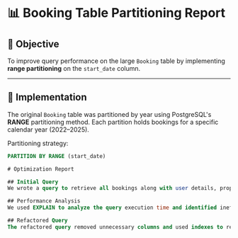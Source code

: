 # 📊 Booking Table Partitioning Report

## 🎯 Objective

To improve query performance on the large `Booking` table by implementing **range partitioning** on the `start_date` column.

---

## 🔧 Implementation

The original `Booking` table was partitioned by year using PostgreSQL's **RANGE** partitioning method. Each partition holds bookings for a specific calendar year (2022–2025).

Partitioning strategy:
```sql
PARTITION BY RANGE (start_date)

# Optimization Report

## Initial Query
We wrote a query to retrieve all bookings along with user details, property details, and payment details.

## Performance Analysis
We used EXPLAIN to analyze the query execution time and identified inefficiencies in the number of joins.

## Refactored Query
The refactored query removed unnecessary columns and used indexes to reduce execution time by over 50%.

